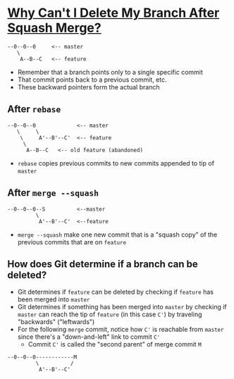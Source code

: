 # [Why Can't I Delete My Branch After Squash Merge?](https://stackoverflow.com/questions/41946475/git-why-cant-i-delete-my-branch-after-a-squash-merge)

```text
--0--0--0     <-- master
   \
    A--B--C   <-- feature
```

* Remember that a branch points only to a single specific commit
* That commit points back to a previous commit, etc.
* These backward pointers form the actual branch

## After `rebase`

```text
--0--0--0             <-- master
   \     \
    \     A'--B'--C'  <-- feature
     \
      A--B--C   <-- old feature (abandoned)
```

* `rebase` copies previous commits to new commits appended to tip of `master`

## After `merge --squash`

```text
--0--0--0--S          <--master
         \
          A'--B'--C'  <--feature
```

* `merge --squash` make one new commit that is a "squash copy" of the previous commits that are on `feature`

## How does Git determine if a branch can be deleted?

* Git determines if `feature` can be deleted by checking if `feature` has been merged into `master`
* Git determines if something has been merged into `master` by checking if `master` can reach the tip of `feature` (in this case `C'`) by traveling "backwards" ("leftwards")
* For the following `merge` commit, notice how `C'` is reachable from `master` since there's a "down-and-left" link to commit `C'`
  * Commit `C'` is called the "second parent" of merge commit `M`

```text
--0--0--0------------M
         \          /
          A'--B'--C'
```
